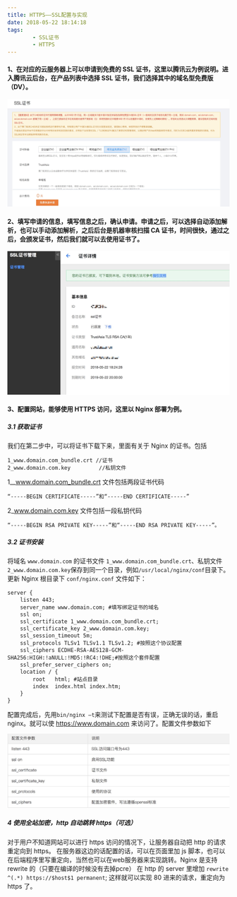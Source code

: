 ```yaml
---
title: HTTPS——SSL配置与实现
date: 2018-05-22 18:14:18
tags:
		- SSL证书
		- HTTPS
---
```


#### 1、在对应的云服务器上可以申请到免费的 SSL 证书，这里以腾讯云为例说明。进入腾讯云后台，在产品列表中选择 SSL 证书，我们选择其中的域名型免费版（DV）。
<!-- more -->
![](../images/ssl1.png)  
#### 2、填写申请的信息，填写信息之后，确认申请。申请之后，可以选择自动添加解析，也可以手动添加解析，之后后台是机器审核扫描 CA 证书，时间很快，通过之后，会颁发证书，然后我们就可以去使用证书了。
![](../images/ssl2.png)

#### 3、配置网站，能够使用 HTTPS 访问，这里以 Nginx 部署为例。
##### 3.1 获取证书
我们在第二步中，可以将证书下载下来，里面有关于 Nginx 的证书。包括
	
	1_www.domain.com_bundle.crt //证书
	2_www.domain.com.key		 //私钥文件  

1__www.domain.com_bundle.crt 文件包括两段证书代码 
	
	“-----BEGIN CERTIFICATE-----”和“-----END CERTIFICATE-----”
	
2_www.domain.com.key 文件包括一段私钥代码
	
	“-----BEGIN RSA PRIVATE KEY-----”和“-----END RSA PRIVATE KEY-----”。
	
	
##### 3.2 证书安装
将域名 `www.domain.com` 的证书文件 `1_www.domain.com_bundle.crt`、私钥文件`2_www.domain.com.key`保存到同一个目录，例如`/usr/local/nginx/conf`目录下。
更新 Nginx 根目录下 `conf/nginx.conf` 文件如下：

	server {
        listen 443;
        server_name www.domain.com; #填写绑定证书的域名
        ssl on;
        ssl_certificate 1_www.domain.com_bundle.crt;
        ssl_certificate_key 2_www.domain.com.key;
        ssl_session_timeout 5m;
        ssl_protocols TLSv1 TLSv1.1 TLSv1.2; #按照这个协议配置
        ssl_ciphers ECDHE-RSA-AES128-GCM-SHA256:HIGH:!aNULL:!MD5:!RC4:!DHE;#按照这个套件配置
        ssl_prefer_server_ciphers on;
        location / {
            root   html; #站点目录
            index  index.html index.htm;
        }
    }
   
配置完成后，先用`bin/nginx –t`来测试下配置是否有误，正确无误的话，重启 nginx。就可以使 https://www.domain.com 来访问了。配置文件参数如下  

![](../images/ssl3.png)

##### 4 使用全站加密，http 自动跳转 https（可选）
对于用户不知道网站可以进行 https 访问的情况下，让服务器自动把 http 的请求重定向到 https。
在服务器这边的话配置的话，可以在页面里加 js 脚本，也可以在后端程序里写重定向，当然也可以在web服务器来实现跳转。Nginx 是支持 rewrite 的（只要在编译的时候没有去掉pcre）
在 http 的 server 里增加 `rewrite ^(.*) https://$host$1 permanent`;
这样就可以实现 80 进来的请求，重定向为 https 了。